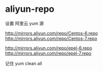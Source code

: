 # aliyun-repo
设置 阿里云 yum 源

http://mirrors.aliyun.com/repo/Centos-6.repo
http://mirrors.aliyun.com/repo/Centos-7.repo

http://mirrors.aliyun.com/repo/epel-6.repo
http://mirrors.aliyun.com/repo/epel-7.repo

记住 yum clean all
